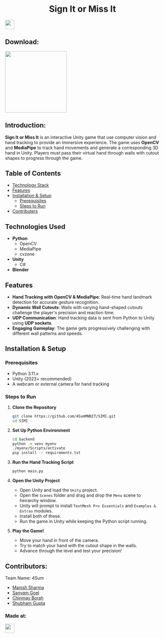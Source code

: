 <h1 align="center">Sign It or Miss It</h1>
<p align="center">
</p>
<a href="https://weekendofcode.computercodingclub.in/"> <img src="https://i.postimg.cc/njCM24kx/woc.jpg" height=30px> </a>

## Download:
<a href="https://github.com/4SumMNNIT/SIMI/releases"> <img src="https://i.ibb.co/zT7dVswt/CITYPNG-COM-Download-Red-Web-Button-HD-PNG-3000x3000.png" width=200px> </a>

## Introduction:
**Sign It or Miss It** is an interactive Unity game that use computer vision and hand tracking to provide an immersive experience. The game uses **OpenCV** and **MediaPipe** to track hand movements and generate a corresponding 3D hand in Unity. Players must pass their virtual hand through walls with cutout shapes to progress through the game.

## Table of Contents
- [Technology Stack](#technologies-used)
- [Features](#features)
- [Installation & Setup](#installation--setup)
  - [Prerequisites](#prerequisites)
  - [Steps to Run](#steps-to-run)
- [Contributers](#contributors)

## Technologies Used

- **Python**
  - OpenCV
  - MediaPipe
  - cvzone
- **Unity** 
  - C#
- **Blender**
## Features

- **Hand Tracking with OpenCV & MediaPipe**: Real-time hand landmark detection for accurate gesture recognition.
- **Dynamic Wall Cutouts**: Walls with varying hand-shaped cutouts challenge the player's precision and reaction time.
- **UDP Communication**: Hand tracking data is sent from Python to Unity using **UDP sockets**.
- **Engaging Gameplay**: The game gets progressively challenging with different wall patterns and speeds.

  
## Installation & Setup

### Prerequisites
- Python 3.11.x
- Unity (2023+ recommended)
- A webcam or external camera for hand tracking

### Steps to Run

1. **Clone the Repository**
   ```sh
   git clone https://github.com/4SumMNNIT/SIMI.git
   cd SIMI
   ```

2. **Set Up Python Environment**
   ```sh
   cd backend
   python -m venv myenv
   ./myenv/Scripts/activate
   pip install -r requirements.txt
   ```

3. **Run the Hand Tracking Script**
   ```sh
   python main.py
   ```

4. **Open the Unity Project**
   - Open Unity and load the `Unity` project.
   - Open the `Scenes` folder and drag and drop the `Menu` scene to heirarchy window.
   - Unity will prompt to install `TextMesh Pro Essentials` and `Examples & Extras` modules.
   - Install both of these.
   - Run the game in Unity while keeping the Python script running.

5. **Play the Game!**
   - Move your hand in front of the camera.
   - Try to match your hand with the cutout shape in the walls.
   - Advance through the level and test your precision!

## Contributors:

Team Name: 4Sum

* [Manish Sharma](https://github.com/manish-sharma26)
* [Sanyam Goel](https://github.com/hexwhiz)
* [Chinmay Borah](https://github.com/chinmay17-bot)
* [Shubham Gupta](https://github.com/kanha321)
### Made at:



<a href="https://weekendofcode.computercodingclub.in/"> <img src="https://i.postimg.cc/Z9fC676j/devjam.jpg" height=30px> </a>
